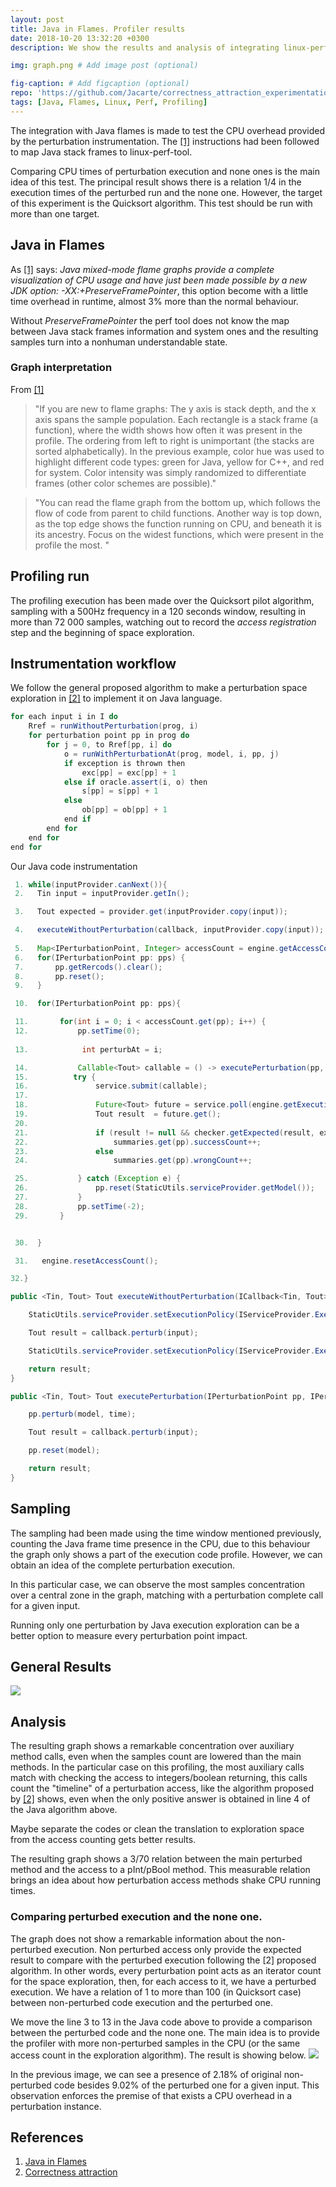 ```yaml
---
layout: post
title: Java in Flames. Profiler results
date: 2018-10-20 13:32:20 +0300
description: We show the results and analysis of integrating linux-perf-tool to our perturbation instrumentation. The use of java flames graph provide a better visual performance. Also, We explain our instrumentation workflow. # Add post description (optional)

img: graph.png # Add image post (optional)

fig-caption: # Add figcaption (optional)
repo: 'https://github.com/Jacarte/correctness_attraction_experimentation'
tags: [Java, Flames, Linux, Perf, Profiling]
---
```



The integration with Java flames is made to test the CPU overhead provided by the perturbation instrumentation. The <a href='#bib1'>[1]</a> instructions had been followed to map Java stack frames to linux-perf-tool.

Comparing CPU times of perturbation execution and none ones is the main idea of this test. The principal result shows there is a relation 1/4 in the execution times of the perturbed run and the none one. However, the target of this experiment is the Quicksort algorithm. This test should be run with more than one target.


## Java in Flames

As <a href='#bib1'>[1]</a> says: *Java mixed-mode flame graphs provide a complete visualization of CPU usage and have just been made possible by a new JDK option: -XX:+PreserveFramePointer*, this option become with a little time overhead in runtime, almost 3% more than the normal behaviour.

Without *PreserveFramePointer* the perf tool does not know the map between Java stack frames information and system ones and the resulting samples turn into a nonhuman understandable state.

### Graph interpretation
From <a href='#bib1'>[1]</a>

>\"If you are new to flame graphs: The y axis is stack depth, and the x axis spans the sample population. Each rectangle is a stack frame (a function), where the width shows how often it was present in the profile. The ordering from left to right is unimportant (the stacks are sorted alphabetically). In the previous example, color hue was used to highlight different code types: green for Java, yellow for C++, and red for system. Color intensity was simply randomized to differentiate frames (other color schemes are possible).\"  


>\"You can read the flame graph from the bottom up, which follows the flow of code from parent to child functions. Another way is top down, as the top edge shows the function running on CPU, and beneath it is its ancestry. Focus on the widest functions, which were present in the profile the most. \"

## Profiling run

The profiling execution has been made over the Quicksort pilot algorithm, sampling with a 500Hz frequency in a 120 seconds window, resulting in more than 72 000 samples, watching out to record the *access registration* step and the beginning of space exploration.


## Instrumentation workflow

We follow the general proposed algorithm to make a perturbation space exploration in <a href='#bib2'>[2]</a> to implement it on Java language.

```java
for each input i in I do
    Rref = runWithoutPerturbation(prog, i)
    for perturbation point pp in prog do
        for j = 0, to Rref[pp, i] do
            o = runWithPerturbationAt(prog, model, i, pp, j)
            if exception is thrown then
                exc[pp] = exc[pp] + 1
            else if oracle.assert(i, o) then
                s[pp] = s[pp] + 1
            else
                ob[pp] = ob[pp] + 1
            end if
        end for
    end for
end for
```

Our Java code instrumentation 

```java
 1. while(inputProvider.canNext()){
 2.   Tin input = inputProvider.getIn();

 3.   Tout expected = provider.get(inputProvider.copy(input));

 4.   executeWithoutPerturbation(callback, inputProvider.copy(input));
    
 5.   Map<IPerturbationPoint, Integer> accessCount = engine.getAccessCount();
 6.   for(IPerturbationPoint pp: pps) {
 7.       pp.getRercods().clear();
 8.       pp.reset();
 9.   }

 10.  for(IPerturbationPoint pp: pps){

 11.       for(int i = 0; i < accessCount.get(pp); i++) {
 12.           pp.setTime(0);
           
 13.            int perturbAt = i;

 14.           Callable<Tout> callable = () -> executePerturbation(pp, StaticUtils.serviceProvider.getModel(), callback, inputProvider.copy(input), perturbAt);
 15.          try {
 16.               service.submit(callable);
 17.
 18.               Future<Tout> future = service.poll(engine.getExecutionTimeout(), TimeUnit.MILLISECONDS);
 19.               Tout result  = future.get();
 20.               
 21.               if (result != null && checker.getExpected(result, expected))
 22.                   summaries.get(pp).successCount++;
 23.               else
 24.                   summaries.get(pp).wrongCount++;

 25.           } catch (Exception e) {
 26.               pp.reset(StaticUtils.serviceProvider.getModel());
 27.           }
 28.           pp.setTime(-2);
 29.       }


 30.  }

 31.   engine.resetAccessCount();

32.}
```
```java
public <Tin, Tout> Tout executeWithoutPerturbation(ICallback<Tin, Tout> callback, Tin input) {

    StaticUtils.serviceProvider.setExecutionPolicy(IServiceProvider.ExectionPolicy.REGISTER_ACCESS);

    Tout result = callback.perturb(input);

    StaticUtils.serviceProvider.setExecutionPolicy(IServiceProvider.ExectionPolicy.PERTURBING);

    return result;
}
```

```java
public <Tin, Tout> Tout executePerturbation(IPerturbationPoint pp, IPerturbationModel model, ICallback<Tin, Tout> callback, Tin input, int time) {

    pp.perturb(model, time);

    Tout result = callback.perturb(input);

    pp.reset(model);

    return result;
}
```

## Sampling

The sampling had been made using the time window mentioned previously, counting the Java frame time presence in the CPU, due to this behaviour the graph only shows a part of the execution code profile. However, we can obtain an idea of the complete perturbation execution.


In this particular case, we can observe the most samples concentration over a central zone in the graph, matching with a perturbation complete call for a given input.

Running only one perturbation by Java execution exploration can be a better option to measure every perturbation point impact.

## General Results

<a href="/assets/img/flamegraph-withtwo.svg" target='_blank'>
    <img src='/assets/img/flamegraph-withtwo.svg'/>
</a>

## Analysis

The resulting graph shows a remarkable concentration over auxiliary method calls, even when the samples count are lowered than the main methods. In the particular case on this profiling, the most auxiliary calls match with checking the access to integers/boolean returning, this calls count the "timeline" of a perturbation access, like the algorithm proposed by <a href='#bib2'>[2]</a> shows, even when the only positive answer is obtained in line 4 of the Java algorithm above.

Maybe separate the codes or clean the translation to exploration space from the access counting gets better results.

The resulting graph shows a 3/70 relation between the main perturbed method and the access to a pInt/pBool method. This measurable relation brings an idea about how perturbation access methods shake CPU running times.


### Comparing perturbed execution and the none one.
The graph does not show a remarkable information about the non-perturbed execution. Non perturbed access only provide the expected result to compare with the perturbed execution following the [2] proposed algorithm. In other words, every perturbation point acts as an iterator count for the space exploration, then, for each access to it, we have a perturbed execution. We have a relation of 1 to more than 100 (in Quicksort case) between non-perturbed code execution and the perturbed one.

We move the line 3 to 13 in the Java code above to provide a comparison between the perturbed code and the none one. The main idea is to provide the profiler with more non-perturbed samples in the CPU (or the same access count in the exploration algorithm). The result is showing below.
<img src='/assets/img/comparing.png'/>


In the previous image, we can see a presence of 2.18% of original non-perturbed code besides 9.02% of the perturbed one for a given input. This observation enforces the premise of that exists a CPU overhead in a perturbation instance.

## References

1. <a id='bib1' href='https://medium.com/netflix-techblog/java-in-flames-e763b3d32166'>Java in Flames</a>
2. <a id='bib2' href='https://arxiv.org/pdf/1611.09187.pdf'>Correctness attraction</a>


